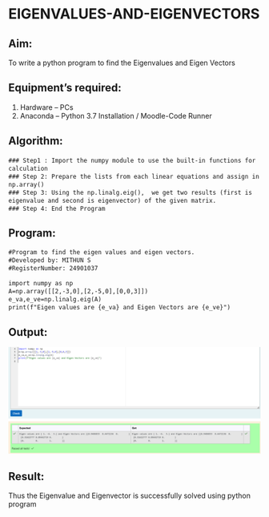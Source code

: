 # EIGENVALUES-AND-EIGENVECTORS
## Aim:
To write a python program to find the Eigenvalues and Eigen Vectors
## Equipment’s required:
1. 	Hardware – PCs
2. 	Anaconda – Python 3.7 Installation / Moodle-Code Runner
## Algorithm:
```
### Step1 : Import the numpy module to use the built-in functions for calculation
### Step 2: Prepare the lists from each linear equations and assign in np.array()
### Step 3: Using the np.linalg.eig(),  we get two results (first is eigenvalue and second is eigenvector) of the given matrix.
### Step 4: End the Program
```
## Program:
```
#Program to find the eigen values and eigen vectors.
#Developed by: MITHUN S
#RegisterNumber: 24901037
```
```
import numpy as np
A=np.array([[2,-3,0],[2,-5,0],[0,0,3]])
e_va,e_ve=np.linalg.eig(A)
print(f"Eigen values are {e_va} and Eigen Vectors are {e_ve}")
```
## Output:
![output](image.png)

## Result:
Thus the Eigenvalue and Eigenvector is successfully solved using python program
